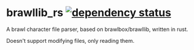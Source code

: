 # brawllib\_rs [![dependency status](https://deps.rs/repo/github/rukai/brawllib_rs/status.svg)](https://deps.rs/repo/github/rukai/brawllib_rs)

A brawl character file parser, based on brawlbox/brawllib, written in rust.

Doesn't support modifying files, only reading them.
